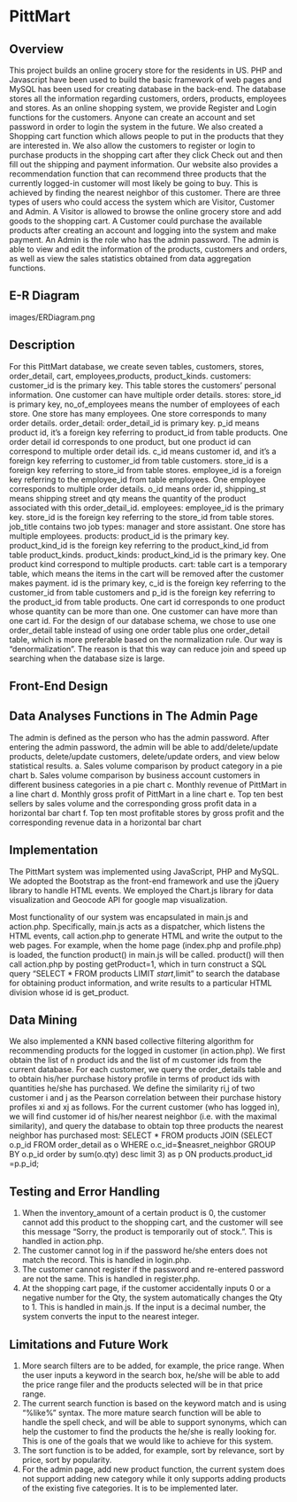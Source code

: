 # PittMart
## Overview
This project builds an online grocery store for the residents in US. PHP and Javascript have been used to build the basic framework of web pages and MySQL has been used for creating database in the back-end. The database stores all the information regarding customers, orders, products, employees and stores. As an online shopping system, we provide Register and Login functions for the customers. Anyone can create an account and set password in order to login the system in the future. We also created a Shopping cart function which allows people to put in the products that they are interested in. We also allow the customers to register or login to purchase products in the shopping cart after they click Check out and then fill out the shipping and payment information. Our website also provides a recommendation function that can recommend three products that the currently logged-in customer will most likely be going to buy. This is achieved by finding the nearest neighbor of this customer. There are three types of users who could access the system which are Visitor, Customer and Admin. A Visitor is allowed to browse the online grocery store and add goods to the shopping cart. A Customer could purchase the available products after creating an account and logging into the system and make payment. An Admin is the role who has the admin password. The admin is able to view and edit the information of the products, customers and orders, as well as view the sales statistics obtained from data aggregation functions. 
## E-R Diagram
images/ERDiagram.png
## Description
For this PittMart database, we create seven tables, customers, stores, order_detail, cart, employees,products, product_kinds.
customers: customer_id is the primary key. This table stores the customers’ personal information. One customer can have multiple order details.
stores: store_id is primary key, no_of_employees means the number of employees of each store. One store has many employees. One store corresponds to many order details.
order_detail: order_detail_id is primary key. p_id means product id, it’s a foreign key referring to product_id from table products. One order detail id corresponds to one product, but one product id can correspond to multiple order detail ids. c_id means customer id, and it’s a foreign key referring to customer_id from table customers. store_id is a foreign key referring to store_id from table stores. employee_id is a foreign key referring to the employee_id from table employees. One employee corresponds to multiple order details. o_id means order id, shipping_st means shipping street and qty means the quantity of the product associated with this order_detail_id.
employees: employee_id is the primary key. store_id is the foreign key referring to the store_id from table stores. job_title contains two job types: manager and store assistant. One store has multiple employees.
products: product_id is the primary key. product_kind_id is the foreign key referring to the product_kind_id from table product_kinds. 
product_kinds: product_kind_id is the primary key. One product kind correspond to multiple products.
cart: table cart is a temporary table, which means the items in the cart will be removed after the customer makes payment. id is the primary key, c_id is the foreign key referring to the customer_id from table customers and p_id is the foreign key referring to the product_id from table products. One cart id corresponds to one product whose quantity can be more than one. One customer can have more than one cart id.
For the design of our database schema, we chose to use one order_detail table instead of using one order table plus one order_detail table, which is more preferable based on the normalization rule. Our way is “denormalization”. The reason is that this way can reduce join and speed up searching when the database size is large.
## Front-End Design
## Data Analyses Functions in The Admin Page
The admin is defined as the person who has the admin password. After entering the admin password, the admin will be able to add/delete/update products, delete/update customers, delete/update orders, and view below statistical results.
a.	Sales volume comparison by product category in a pie chart
b.	Sales volume comparison by business account customers in different business categories in a pie chart
c.	Monthly revenue of PittMart in a line chart
d.	Monthly gross profit of PittMart in a line chart
e.	Top ten best sellers by sales volume and the corresponding gross profit data in a horizontal bar chart
f.	Top ten most profitable stores by gross profit and the corresponding revenue data in a horizontal bar chart
## Implementation
The PittMart system was implemented using JavaScript, PHP and MySQL. We adopted the Bootstrap as the front-end framework and use the jQuery library to handle HTML events. We employed the Chart.js library for data visualization and Geocode API for google map visualization.

Most functionality of our system was encapsulated in main.js and action.php. Specifically, main.js acts as a dispatcher, which listens the HTML events, call action.php to generate HTML and write the output to the web pages.  For example, when the home page (index.php and profile.php) is loaded, the function product() in main.js will be called. product() will then call action.php by posting getProduct=1, which in turn construct a SQL query “SELECT * FROM products LIMIT $start,$limit” to search the database for obtaining product information, and write results to a particular HTML division whose id is get_product.
## Data Mining
We also implemented a KNN based collective filtering algorithm for recommending products for the logged in customer (in action.php). We first obtain the list of n product ids and the list of m customer ids from the current database. For each customer, we query the
order_details table and to obtain his/her purchase history profile in terms of product ids with quantities he/she has purchased. We define the similarity ri,j of two customer i and j as the Pearson correlation between their purchase history profiles xi and xj as follows. For the current customer (who has logged in), we will find customer id of his/her nearest neighbor (i.e. with the maximal
similarity), and query the database to obtain top three products the nearest neighbor has purchased most:
SELECT * FROM products JOIN (SELECT o.p_id  FROM order_detail as o WHERE
o.c_id=$neasret_neighbor GROUP BY o.p_id order by sum(o.qty) desc limit 3) as p
ON products.product_id =p.p_id;
## Testing and Error Handling 
1. When the inventory_amount of a certain product is 0, the customer cannot add this product to the shopping cart, and the customer will see this message “Sorry, the product is temporarily out of stock.”. This is handled in action.php.
2. The customer cannot log in if the password he/she enters does not match the record. This is handled in login.php.
3. The customer cannot register if the password and re-entered password are not the same. This is handled in register.php.
4. At the shopping cart page, if the customer accidentally inputs 0 or a negative number for the Qty, the system automatically changes the Qty to 1. This is handled in main.js. If the input is a decimal number, the system converts the input to the nearest integer.
## Limitations and Future Work
1. More search filters are to be added, for example, the price range. When the user inputs a keyword in the search box, he/she will be able to add the price range filer and the products selected will be in that price range. 
2. The current search function is based on the keyword match and is using “%like%” syntax. The more mature search function will be able to handle the spell check, and will be able to support synonyms, which can help the customer to find the products the he/she is really looking for. This is one of the goals that we would like to achieve for this system.
3. The sort function is to be added, for example, sort by relevance, sort by price, sort by popularity.
4. For the admin page, add new product function, the current system does not support adding new category while it only supports adding products of the existing five categories. It is to be implemented later.

